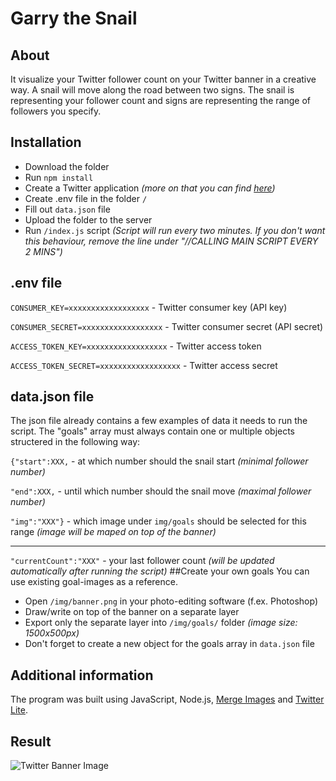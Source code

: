 # Garry the Snail
## About
It visualize your Twitter follower count on your Twitter banner in a creative way. A snail will move along the road between two signs. The snail is representing your follower count and signs are representing the range of followers you specify.
## Installation
* Download the folder
* Run `npm install`
* Create a Twitter application *(more on that you can find [here](https://developer.twitter.com/en/docs/apps/overview))*
* Create .env file in the folder `/`
* Fill out `data.json` file
* Upload the folder to the server
* Run `/index.js` script *(Script will run every two minutes. If you don't want this behaviour, remove the line under "//CALLING MAIN SCRIPT EVERY 2 MINS")*
## .env file
`CONSUMER_KEY=xxxxxxxxxxxxxxxxxx` - Twitter consumer key (API key)

`CONSUMER_SECRET=xxxxxxxxxxxxxxxxxx` - Twitter consumer secret (API secret)

`ACCESS_TOKEN_KEY=xxxxxxxxxxxxxxxxxx` - Twitter access token 

`ACCESS_TOKEN_SECRET=xxxxxxxxxxxxxxxxxx` - Twitter access secret
## data.json file
The json file already contains a few examples of data it needs to run the script.
The "goals" array must always contain one or multiple objects structered in the following way:

`{"start":XXX,` - at which number should the snail start *(minimal follower number)*

`"end":XXX,` - until which number should the snail move *(maximal follower number)*

`"img":"XXX"}` - which image under `img/goals` should be selected for this range *(image will be maped on top of the banner)*

---
`"currentCount":"XXX"` - your last follower count *(will be updated automatically after running the script)*
##Create your own goals
You can use existing goal-images as a reference.
* Open `/img/banner.png` in your photo-editing software (f.ex. Photoshop)
* Draw/write on top of the banner on a separate layer
* Export only the separate layer into `/img/goals/` folder *(image size: 1500x500px)*
* Don't forget to create a new object for the goals array in `data.json` file
## Additional information
The program was built using JavaScript, Node.js, [Merge Images](https://www.npmjs.com/package/merge-images) and [Twitter Lite](https://www.npmjs.com/package/twitter-lite).
## Result
![Twitter Banner Image](https://pbs.twimg.com/profile_banners/4275789017/1611926218/1500x500)
